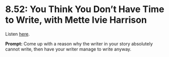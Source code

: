 # 8.52: You Think You Don’t Have Time to Write, with Mette Ivie Harrison 

Listen [here](http://www.writingexcuses.com/2013/12/29/writing-excuses-8-52-you-think-you-dont-have-time-to-write-with-mette-ivie-harrison/). 

**Prompt:** Come up with a reason why the writer in your story absolutely cannot write, then have your writer manage to write anyway.
